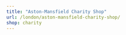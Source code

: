```yaml
---
title: "Aston-Mansfield Charity Shop"
url: /london/aston-mansfield-charity-shop/
shop: charity
---
```

